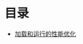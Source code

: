 # 目录
- [加载和运行的性能优化](https://github.com/ArcherGrey/study/blob/master/JavaScript/HPjavascript/HPjavascript1.md)
